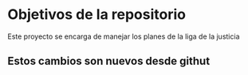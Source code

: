 # Objetivos de la repositorio

Este proyecto se encarga de manejar los planes de la liga de la justicia

## Estos cambios son nuevos desde githut
